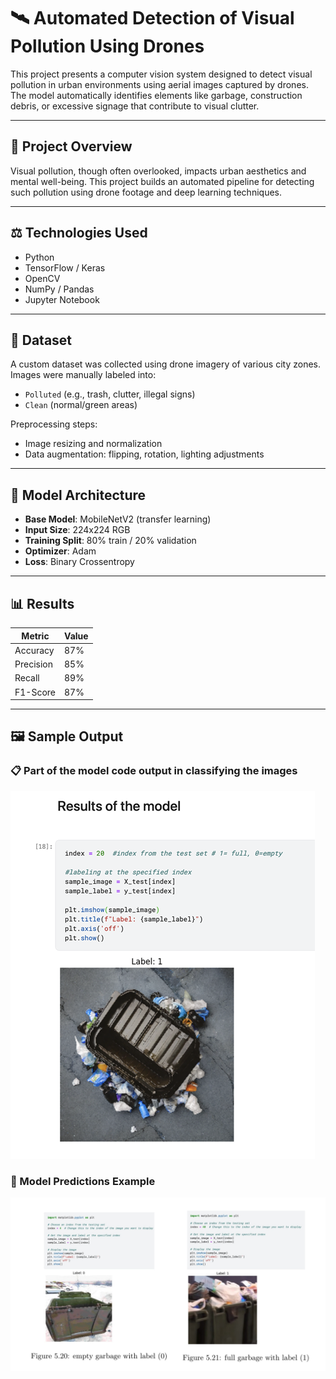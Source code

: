 # 🛰️ Automated Detection of Visual Pollution Using Drones

This project presents a computer vision system designed to detect visual pollution in urban environments using aerial images captured by drones. The model automatically identifies elements like garbage, construction debris, or excessive signage that contribute to visual clutter.

---

## 🧠 Project Overview

Visual pollution, though often overlooked, impacts urban aesthetics and mental well-being. This project builds an automated pipeline for detecting such pollution using drone footage and deep learning techniques.

---

## ⚖️ Technologies Used

- Python  
- TensorFlow / Keras  
- OpenCV  
- NumPy / Pandas  
- Jupyter Notebook  

---

## 📂 Dataset

A custom dataset was collected using drone imagery of various city zones. Images were manually labeled into:
- `Polluted` (e.g., trash, clutter, illegal signs)
- `Clean` (normal/green areas)

Preprocessing steps:
- Image resizing and normalization  
- Data augmentation: flipping, rotation, lighting adjustments  

---

## 🧠 Model Architecture

- **Base Model**: MobileNetV2 (transfer learning)  
- **Input Size**: 224x224 RGB  
- **Training Split**: 80% train / 20% validation  
- **Optimizer**: Adam  
- **Loss**: Binary Crossentropy  

---

## 📊 Results

| Metric    | Value |
|-----------|-------|
| Accuracy  | 87%   |
| Precision | 85%   |
| Recall    | 89%   |
| F1-Score  | 87%   |

---

## 🖼️ Sample Output

### 📋 Part of the model code output in classifying the images
![Report Table](result1.png)

### 🧠 Model Predictions Example  
![Model Predictions](result2.png)



